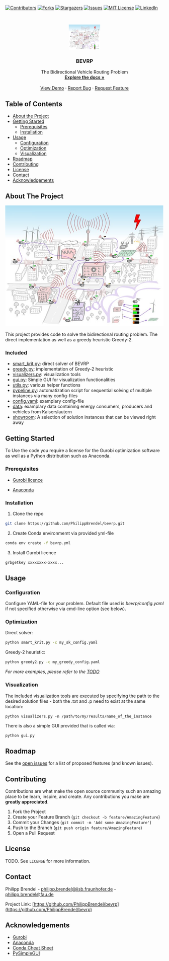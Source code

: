 <!--
*** Thanks for checking out this README Template. If you have a suggestion that would
*** make this better, please fork the repo and create a pull request or simply open
*** an issue with the tag "enhancement".
*** Thanks again! Now go create something AMAZING! :D
-->





<!-- PROJECT SHIELDS -->
<!--
*** I'm using markdown "reference style" links for readability.
*** Reference links are enclosed in brackets [ ] instead of parentheses ( ).
*** See the bottom of this document for the declaration of the reference variables
*** for contributors-url, forks-url, etc. This is an optional, concise syntax you may use.
*** https://www.markdownguide.org/basic-syntax/#reference-style-links
-->
[![Contributors][contributors-shield]][contributors-url]
[![Forks][forks-shield]][forks-url]
[![Stargazers][stars-shield]][stars-url]
[![Issues][issues-shield]][issues-url]
[![MIT License][license-shield]][license-url]
[![LinkedIn][linkedin-shield]][linkedin-url]



<!-- PROJECT LOGO -->
<br />
<p align="center">
  <a href="https://github.com/PhilippBrendel/bevrp">
    <img src="images/smart_krit.jpg" alt="Logo" width="100" height="80">
  </a>

  <h3 align="center">BEVRP</h3>

  <p align="center">
    The Bidirectional Vehicle Routing Problem
    <br />
    <a href="https://github.com/PhilippBrendel/bevrp"><strong>Explore the docs »</strong></a>
    <br />
    <br />
    <a href="https://github.com/PhilippBrendel/bevrp">View Demo</a>
    ·
    <a href="https://github.com/PhilippBrendel/bevrp/issues">Report Bug</a>
    ·
    <a href="https://github.com/PhilippBrendel/bevrp/issues">Request Feature</a>
  </p>
</p>



<!-- TABLE OF CONTENTS -->
## Table of Contents

* [About the Project](#about-the-project)
* [Getting Started](#getting-started)
  * [Prerequisites](#prerequisites)
  * [Installation](#installation)
* [Usage](#usage)
  * [Configuration](#configuration)
  * [Optimization](#optimization)
  * [Visualization](#visualization)
* [Roadmap](#roadmap)
* [Contributing](#contributing)
* [License](#license)
* [Contact](#contact)
* [Acknowledgements](#acknowledgements)



<!-- ABOUT THE PROJECT -->
## About The Project

[![Product Name Screen Shot][product-screenshot]](https://example.com)

This project provides code to solve the bidirectional routing problem.
The direct implementation as well as a greedy heuristic Greedy-2.

### Included

* [smart_krit.py](https://github.com/PhilippBrendel/bevrp/blob/main/smart_krit.py): direct solver of BEVRP
* [greedy.py](https://github.com/PhilippBrendel/bevrp/blob/main/greedy.py): implementation of Greedy-2 heuristic
* [visualizers.py](https://github.com/PhilippBrendel/bevrp/blob/main/visualizers.py): visualization tools
* [gui.py](https://github.com/PhilippBrendel/bevrp/blob/main/gui.py): Simple GUI for visualization functionalities 
* [utils.py](https://github.com/PhilippBrendel/bevrp/blob/main/utils.py): various helper functions
* [pypeline.py](https://github.com/PhilippBrendel/bevrp/blob/main/pypeline.py): automatization script for sequential solving of multiple instances via many config-files 
* [config.yaml](https://github.com/PhilippBrendel/bevrp/blob/main/config.yaml): examplary config-file
* [data](https://github.com/PhilippBrendel/bevrp/blob/main/data): examplary data containing energy consumers, producers and vehicles from Kaiserslautern
* [showroom](https://github.com/PhilippBrendel/bevrp/blob/main/showroom): A selection of solution instances that can be viewed right away



<!-- GETTING STARTED -->
## Getting Started

To Use the code you require a license for the Gurobi optimization software as well as a Python distribution such as Anaconda.

### Prerequisites

* [Gurobi licence](https://www.gurobi.com/)

* [Anaconda](https://www.anaconda.com/)


### Installation

<!-- 1. Get a free API Key at [https://example.com](https://example.com) -->
1. Clone the repo
```sh
git clone https://github.com/PhilippBrendel/bevrp.git
```
2. Create Conda environmemt via provided yml-file
```sh
conda env create -f bevrp.yml
```
3. Install Gurobi licence
```sh
grbgetkey xxxxxxxx-xxxx...
```


<!-- USAGE EXAMPLES -->
## Usage

### Configuration

Configure YAML-file for your problem. 
Default file used is *bevrp/config.yaml* if not specified otherwise via cmd-line option (see below).

### Optimization

Direct solver:
```sh
python smart_krit.py -c my_sk_config.yaml
```

Greedy-2 heuristic:
```sh
python greedy2.py -c my_greedy_config.yaml
```

_For more examples, please refer to the [TODO](https://example.com)_


### Visualization

The included visualization tools are executed by specifying the path to the desired solution files - both the .txt and .p need to exist at the same location:
```
python visualizers.py -n /path/to/my/results/name_of_the_instance
```

There is also a simple GUI provided that is called via:
```sh
python gui.py
```


<!-- ROADMAP -->
## Roadmap

See the [open issues](https://github.com/PhilippBrendel/bevrp/issues) for a list of proposed features (and known issues).



<!-- CONTRIBUTING -->
## Contributing

Contributions are what make the open source community such an amazing place to be learn, inspire, and create. Any contributions you make are **greatly appreciated**.

1. Fork the Project
2. Create your Feature Branch (`git checkout -b feature/AmazingFeature`)
3. Commit your Changes (`git commit -m 'Add some AmazingFeature'`)
4. Push to the Branch (`git push origin feature/AmazingFeature`)
5. Open a Pull Request



<!-- LICENSE -->
## License

TODO. See `LICENSE` for more information.



<!-- CONTACT -->
## Contact

Philipp Brendel - philipp.brendel@iisb.fraunhofer.de - philipp.brendel@fau.de

Project Link: [https://github.com/PhilippBrendel/bevrp](https://github.com/PhilippBrendel/bevrp)



<!-- ACKNOWLEDGEMENTS -->
## Acknowledgements
* [Gurobi](https://www.gurobi.com/)
* [Anaconda](https://www.anaconda.com/)
* [Conda Cheat Sheet](https://docs.conda.io/projects/conda/en/4.6.0/_downloads/52a95608c49671267e40c689e0bc00ca/conda-cheatsheet.pdf)
* [PySimpleGUI](https://pypi.org/project/PySimpleGUI/)




<!-- MARKDOWN LINKS & IMAGES -->
<!-- https://www.markdownguide.org/basic-syntax/#reference-style-links -->
[contributors-shield]: https://img.shields.io/github/contributors/philippbrendel/bevrp.svg?style=flat-square
[contributors-url]: https://github.com/philippbrendel/bevrp/graphs/contributors
[forks-shield]: https://img.shields.io/github/forks/philippbrendel/bevrp.svg?style=flat-square
[forks-url]: https://github.com/philippbrendel/bevrp/network/members
[stars-shield]: https://img.shields.io/github/stars/philippbrendel/bevrp.svg?style=flat-square
[stars-url]: https://github.com/philippbrendel/bevrp/stargazers
[issues-shield]: https://img.shields.io/github/issues/philippbrendel/bevrp.svg?style=flat-square
[issues-url]: https://github.com/philippbrendel/bevrp/issues
[license-shield]: https://img.shields.io/github/license/philippbrendel/bevrp.svg?style=flat-square
[license-url]: https://github.com/philippbrendel/bevrp/blob/master/LICENSE.txt
[linkedin-shield]: https://img.shields.io/badge/-LinkedIn-black.svg?style=flat-square&logo=linkedin&colorB=555
[linkedin-url]: https://www.linkedin.com/in/philipp-brendel-9059171a6/
[product-screenshot]: images/smart_krit.jpg